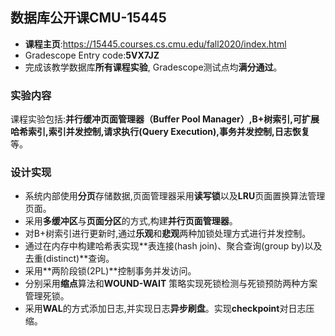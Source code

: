   

## 数据库公开课CMU-15445
   

 - **课程主页**:https://15445.courses.cs.cmu.edu/fall2020/index.html
 - Gradescope Entry code:**5VX7JZ**
 - 完成该教学数据库**所有课程实验**, Gradescope测试点均**满分通过**。

### 实验内容
   课程实验包括:**并行缓冲页面管理器（Buffer Pool Manager）,B+树索引,可扩展哈希索引,索引并发控制,请求执行(Query Execution),事务并发控制,日志恢复**等。

### 设计实现

 - 系统内部使用**分页**存储数据,页面管理器采用**读写锁**以及**LRU**页面置换算法管理页面。
 - 采用**多缓冲区**与**页面分区**的方式,构建**并行页面管理器**。
 - 对B+树索引进行更新时,通过**乐观**和**悲观**两种加锁处理方式进行并发控制。
 - 通过在内存中构建哈希表实现**表连接(hash join)、聚合查询(group by)以及去重(distinct)**查询。
 - 采用**两阶段锁(2PL)**控制事务并发访问。
 - 分别采用**缩点**算法和**WOUND-WAIT** 策略实现死锁检测与死锁预防两种方案管理死锁。
 - 采用**WAL**的方式添加日志,并实现日志**异步刷盘**。实现**checkpoint**对日志压缩。
   